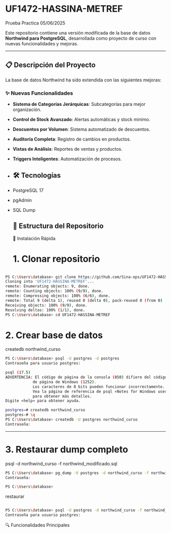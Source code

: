 # UF1472-HASSINA-METREF

Prueba Practica 05/06/2025

Este repositorio contiene una versión modificada de la base de datos **Northwind para PostgreSQL**, desarrollada como proyecto de curso con nuevas funcionalidades y mejoras.

---

## 📋 Descripción del Proyecto

La base de datos Northwind ha sido extendida con las siguientes mejoras:

### ✨ Nuevas Funcionalidades
- **Sistema de Categorías Jerárquicas**: Subcategorías para mejor organización.
- **Control de Stock Avanzado**: Alertas automáticas y stock mínimo.
- **Descuentos por Volumen**: Sistema automatizado de descuentos.
- **Auditoría Completa**: Registro de cambios en productos.
- **Vistas de Análisis**: Reportes de ventas y productos.
- **Triggers Inteligentes**: Automatización de procesos.

- ## 🛠️ Tecnologías

- PostgreSQL 17
- pgAdmin
- SQL Dump

  ## 📁 Estructura del Repositorio

  
  🚀 Instalación Rápida
  
  # 1. Clonar repositorio
```bash

PS C:\Users\database> git clone https://github.com/Sina-ops/UF1472-HASSINA-METREF
Cloning into 'UF1472-HASSINA-METREF'...
remote: Enumerating objects: 9, done.
remote: Counting objects: 100% (9/9), done.
remote: Compressing objects: 100% (6/6), done.
remote: Total 9 (delta 1), reused 0 (delta 0), pack-reused 0 (from 0)
Receiving objects: 100% (9/9), done.
Resolving deltas: 100% (1/1), done.
PS C:\Users\database> cd UF1472-HASSINA-METREF
```

# 2. Crear base de datos
createdb northwind_curso

``` bash
PS C:\Users\database> psql -U postgres -d postgres
Contraseña para usuario postgres:

psql (17.5)
ADVERTENCIA: El código de página de la consola (850) difiere del código
            de página de Windows (1252).
            Los caracteres de 8 bits pueden funcionar incorrectamente.
            Vea la página de referencia de psql «Notes for Windows users»
            para obtener más detalles.
Digite «help» para obtener ayuda.

postgres=# createdb northwind_curso
postgres-# \q
PS C:\Users\database> createdb -U postgres northwind_curso
Contraseña:
```
---


# 3. Restaurar dump completo

psql -d northwind_curso -f northwind_modificado.sql

```bash
PS C:\Users\database> pg_dump -U postgres -d northwind_curso -f northwind_modificado.sql
Contraseña:

PS C:\Users\database>
```

restaurar

```bash

PS C:\Users\database> psql -U postgres -d northwind_curso -f northwind_modificado.sql
Contraseña para usuario postgres:
```

🔍 Funcionalidades Principales
